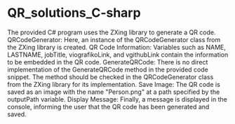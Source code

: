 # QR_solutions_C-sharp
 The provided C# program uses the ZXing library to generate a QR code.
QRCodeGenerator: Here, an instance of the QRCodeGenerator class from the ZXing library is created.
QR Code Information: Variables such as NAME, LASTNAME, jobTitle, viografikoLink, and vgithubLink contain the information to be embedded in the QR code.
GenerateQRCode: There is no direct implementation of the GenerateQRCode method in the provided code snippet. The method should be checked in the QRCodeGenerator class from the ZXing library for its implementation.
Save Image: The QR code is saved as an image with the name "Person.png" at a path specified by the outputPath variable.
Display Message: Finally, a message is displayed in the console, informing the user that the QR code has been generated and saved.
